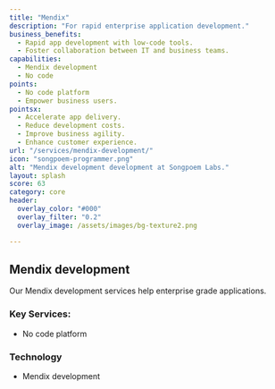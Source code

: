 ```yaml
---
title: "Mendix"
description: "For rapid enterprise application development."
business_benefits:
  - Rapid app development with low-code tools.
  - Foster collaboration between IT and business teams.
capabilities:
  - Mendix development
  - No code
points:
  - No code platform
  - Empower business users.
pointsx:
  - Accelerate app delivery.
  - Reduce development costs.
  - Improve business agility.
  - Enhance customer experience.
url: "/services/mendix-development/"
icon: "songpoem-programmer.png"
alt: "Mendix development development at Songpoem Labs."
layout: splash
score: 63
category: core
header:
  overlay_color: "#000"
  overlay_filter: "0.2"
  overlay_image: /assets/images/bg-texture2.png

---
```

## Mendix development

Our Mendix development services help enterprise grade applications.

### Key Services:
- No code platform

### Technology
- Mendix development
